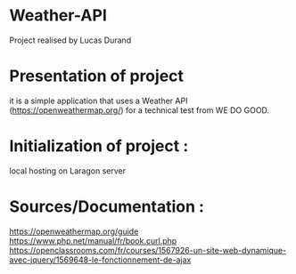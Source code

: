 # Weather-API
Project realised by Lucas Durand

# Presentation of project
it is a simple application that uses a Weather API (https://openweathermap.org/) for a technical test from WE DO GOOD.

# Initialization of project :

local hosting on Laragon server

# Sources/Documentation :
https://openweathermap.org/guide</br>
https://www.php.net/manual/fr/book.curl.php</br>
https://openclassrooms.com/fr/courses/1567926-un-site-web-dynamique-avec-jquery/1569648-le-fonctionnement-de-ajax

